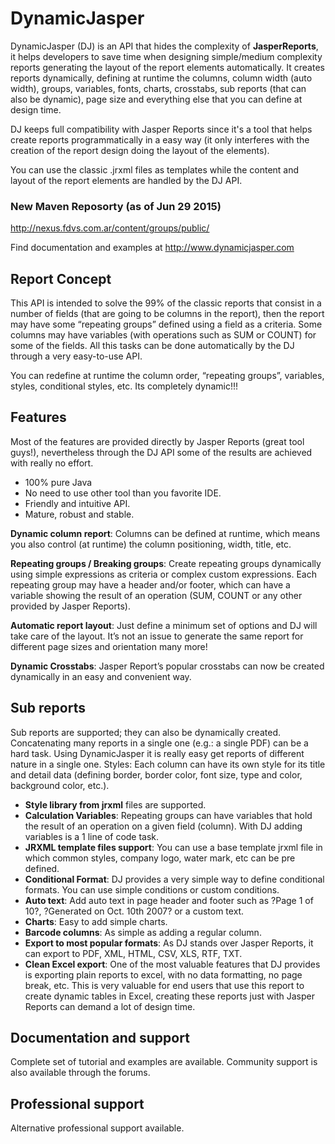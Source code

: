 # DynamicJasper

DynamicJasper (DJ) is an API that hides the complexity of __JasperReports__, it helps developers to save time when designing 
simple/medium complexity reports generating the layout of the report elements automatically. It creates reports dynamically,
defining at runtime the columns, column width (auto width), groups, variables, fonts, charts, crosstabs, sub reports 
(that can also be dynamic), page size and everything else that you can define at design time.

DJ keeps full compatibility with Jasper Reports since it's a tool that helps create reports programmatically in
a easy way (it only interferes with the creation of the report design doing the layout of the elements).

You can use the classic .jrxml files as templates while the content and layout of the report elements are handled by the DJ
API.

### New Maven Reposorty (as of Jun 29 2015)

   http://nexus.fdvs.com.ar/content/groups/public/

Find documentation and examples at http://www.dynamicjasper.com

## Report Concept

This API is intended to solve the 99% of the classic reports that consist in a number of fields (that are going to be columns in the report), then the report may have some “repeating groups” defined using a field as a criteria. Some columns may have variables (with operations such as SUM or COUNT) for some of the fields. All this tasks can be done automatically by the DJ through a very easy-to-use API.

You can redefine at runtime the column order, “repeating groups”, variables, styles, conditional styles, etc. Its completely dynamic!!!

## Features

Most of the features are provided directly by Jasper Reports (great tool guys!), nevertheless through the DJ API some of the results are achieved with really no effort.

* 100% pure Java
* No need to use other tool than you favorite IDE.
* Friendly and intuitive API.
* Mature, robust and stable.

__Dynamic column report__: Columns can be defined at runtime, which means you also control (at runtime) the column positioning, width, title, etc.

__Repeating groups / Breaking groups__: Create repeating groups dynamically using simple expressions as criteria or complex custom expressions. Each repeating group may have a header and/or footer, which can have a variable showing the result of an operation (SUM, COUNT or any other provided by Jasper Reports).

__Automatic report layout__: Just define a minimum set of options and DJ will take care of the layout. It’s not an issue to generate the same report for different page sizes and orientation many more!

__Dynamic Crosstabs__: Jasper Report’s popular crosstabs can now be created dynamically in an easy and convenient way.

## Sub reports

Sub reports are supported; they can also be dynamically created.
Concatenating many reports in a single one (e.g.: a single PDF) can be a hard task. Using DynamicJasper it is really easy get reports of different nature in a single one.
Styles: Each column can have its own style for its title and detail data (defining border, border color, font size, type and color, background color, etc.).

* __Style library from jrxml__ files are supported.
* __Calculation Variables__: Repeating groups can have variables that hold the result of an operation on a given field (column). With DJ adding variables is a 1 line of code task.
* __JRXML template files support__: You can use a base template jrxml file in which common styles, company logo, water mark, etc can be pre defined.
* __Conditional Format__: DJ provides a very simple way to define conditional formats. You can use simple conditions or custom conditions.
* __Auto text__: Add auto text in page header and footer such as ?Page 1 of 10?, ?Generated on Oct. 10th 2007? or a custom text.
* __Charts__: Easy to add simple charts.
* __Barcode columns__: As simple as adding a regular column.
* __Export to most popular formats__: As DJ stands over Jasper Reports, it can export to PDF, XML, HTML, CSV, XLS, RTF, TXT.
* __Clean Excel export__: One of the most valuable features that DJ provides is exporting plain reports to excel, with no data formatting, no page break, etc. This is very valuable for end users that use this report to create dynamic tables in Excel, creating these reports just with Jasper Reports can demand a lot of design time.

## Documentation and support 

Complete set of tutorial and examples are available. Community support is also available through the forums.

## Professional support

Alternative professional support available.
